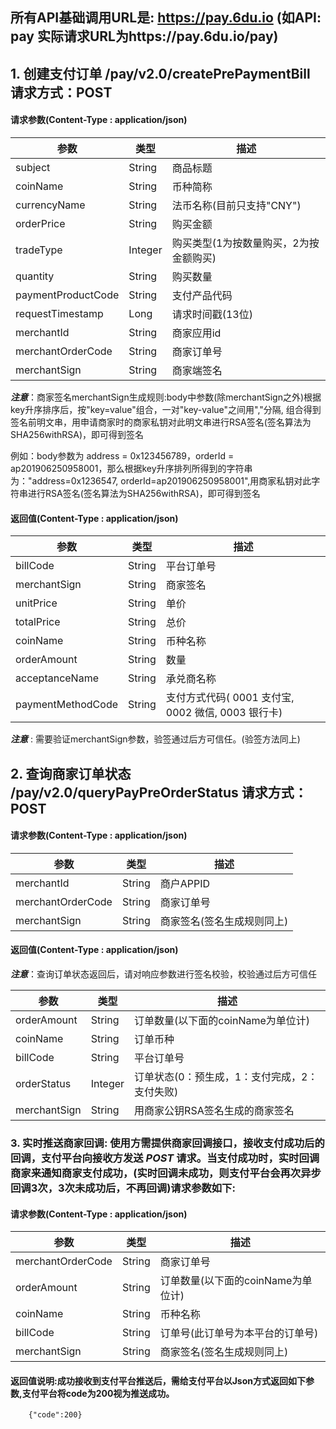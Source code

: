 
## 所有API基础调用URL是: https://pay.6du.io (如API: pay 实际请求URL为https://pay.6du.io/pay)

## 1. 创建支付订单 /pay/v2.0/createPrePaymentBill 请求方式：POST

#### 请求参数(Content-Type : application/json)
| 参数 | 类型 | 描述 |
| - | - | - |
| subject | String | 商品标题 |
| coinName | String | 币种简称 |
| currencyName | String | 法币名称(目前只支持"CNY") |
| orderPrice | String | 购买金额 |
| tradeType | Integer | 购买类型(1为按数量购买，2为按金额购买) |
| quantity | String | 购买数量 |
| paymentProductCode | String | 支付产品代码 |
| requestTimestamp | Long | 请求时间戳(13位) |
| merchantId | String | 商家应用id |
| merchantOrderCode | String | 商家订单号 |
| merchantSign | String| 商家端签名 | 

***注意***：商家签名merchantSign生成规则:body中参数(除merchantSign之外)根据key升序排序后，按"key=value"组合，一对"key-value"之间用","分隔,
组合得到签名前明文串，用申请商家时的商家私钥对此明文串进行RSA签名(签名算法为SHA256withRSA)，即可得到签名

例如：body参数为 address = 0x123456789，orderId = ap201906250958001，那么根据key升序排列所得到的字符串为："address=0x1236547,
orderId=ap201906250958001",用商家私钥对此字符串进行RSA签名(签名算法为SHA256withRSA)，即可得到签名

#### 返回值(Content-Type : application/json)

| 参数 | 类型 | 描述 |
| - | - | - |
| billCode | String | 平台订单号 |
| merchantSign | String | 商家签名 |
| unitPrice | String | 单价 |
| totalPrice | String | 总价 |
| coinName | String | 币种名称 |
| orderAmount | String | 数量 |
| acceptanceName | String | 承兑商名称 |
| paymentMethodCode | String | 支付方式代码( 0001 支付宝, 0002 微信, 0003 银行卡) |

***注意*** : 需要验证merchantSign参数，验签通过后方可信任。(验签方法同上)

## 2. 查询商家订单状态 /pay/v2.0/queryPayPreOrderStatus 请求方式：POST
      
#### 请求参数(Content-Type : application/json) 
| 参数 | 类型 | 描述 |
| - | - | - |
| merchantId | String | 商户APPID |
| merchantOrderCode| String | 商家订单号 |
| merchantSign | String | 商家签名(签名生成规则同上) |
      
#### 返回值(Content-Type : application/json) #### 
      
***注意***：查询订单状态返回后，请对响应参数进行签名校验，校验通过后方可信任
      
| 参数 | 类型 | 描述 |
| - | - | - |
| orderAmount | String | 订单数量(以下面的coinName为单位计) |
| coinName | String | 订单币种 |
| billCode | String | 平台订单号 |
| orderStatus | Integer | 订单状态(0：预生成，1：支付完成，2：支付失败) |
| merchantSign | String | 用商家公钥RSA签名生成的商家签名 |

### 3. 实时推送商家回调: 使用方需提供商家回调接口，接收支付成功后的回调，支付平台向接收方发送 ***POST*** 请求。当支付成功时，实时回调商家来通知商家支付成功，(实时回调未成功，则支付平台会再次异步回调3次，3次未成功后，不再回调)请求参数如下:

#### 请求参数(Content-Type : application/json)  ####
| 参数 | 类型 | 描述 |
| - | - | - |
| merchantOrderCode| String | 商家订单号 |
| orderAmount | String | 订单数量(以下面的coinName为单位计) |
| coinName | String | 币种名称 |
| billCode | String | 订单号(此订单号为本平台的订单号) |
| merchantSign | String | 商家签名(签名生成规则同上) |

#### 返回值说明:成功接收到支付平台推送后，需给支付平台以Json方式返回如下参数,支付平台将code为200视为推送成功。
``` 
	{"code":200}
```